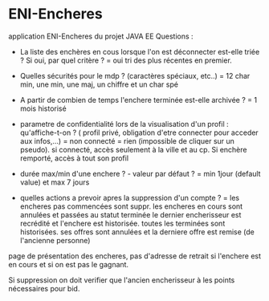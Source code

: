 # ENI-Encheres
application ENI-Encheres du projet JAVA EE
Questions :

+ La liste des enchères en cous lorsque l'on est déconnecter est-elle triée ? Si oui, par quel critère ? 
= oui tri des plus récentes en premier.

+ Quelles sécurités pour le mdp ? (caractères spéciaux, etc..)
= 12 char min,  une min, une maj, un chiffre et un char spé

+ A partir de combien de temps l'enchere terminée est-elle archivée ?
= 1 mois historisé

+ parametre de confidentialité lors de la visualisation d'un profil : qu'affiche-t-on ? ( profil privé, obligation d'etre connecter pour acceder aux infos,...) 
= non connecté = rien (impossible de cliquer sur un pseudo). si connecté, accès seulement à la ville et au cp. Si enchère remporté, accès à tout son profil

+ durée max/min d'une enchere ? - valeur par défaut ?
= min 1jour (default value) et max 7 jours

+ quelles actions a prevoir apres la suppression d'un compte ?
= les encheres pas commencées sont suppr. les encheres en cours sont annulées et passées au statut terminée le dernier encherisseur est recrédité et l'enchere est historisée. toutes les terminées sont historisées. ses offres sont annulées et la derniere offre est remise (de l'ancienne personne)

page de présentation des encheres, pas d'adresse de retrait si l'enchere est en cours et si on est pas le gagnant.

Si suppression on doit verifier que l'ancien encherisseur à les points nécessaires pour bid.
